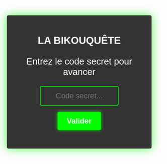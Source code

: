 <html lang="fr"> 
<head>
    <meta charset="UTF-8">
    <meta name="viewport" content="width=device-width, initial-scale=1.0">
    <style>
        body {
            background-image: url('https://raw.githubusercontent.com/bikoulove/La-Bikouquete/refs/heads/main/maxresdefault.jpg');
            background-size: cover;
            background-position: center;
            background-attachment: fixed;
            margin: 0;
            padding: 0;
            height: 100vh;
            font-family: 'CustomFont', sans-serif;
            color: white;
            display: flex;
            justify-content: center;
            align-items: center;
            overflow: hidden;
            position: relative;
        }
        @keyframes heartbeat {
            0% { transform: scale(1); }
            30% { transform: scale(1.02); }
            50% { transform: scale(1); }
            70% { transform: scale(1.02); }
            100% { transform: scale(1); }
                    }
        @font-face {
    font-family: 'CustomFont';
    src: url('.woff2') format('woff2'),
         url('.woff') format('woff');
    font-weight: normal;
    font-style: normal;
}
        .background-image {
            position: fixed;
            top: 0;
            left: 0;
            width: 100%;
            height: 100%;
            background-image: inherit;
            background-size: cover;
            background-position: center;
            animation: heartbeat 2s infinite;
        }
        .background-container {
            position: fixed;
            top: 0;
            left: 0;
            width: 100%;
            height: 100%;
            background-image: inherit;
            background-size: cover;
            background-position: center;
            animation: heartbeat 2s infinite;
        }
        .main-container {
            background-color: rgba(0, 0, 0, 0.8);
            padding: 30px;
            border-radius: 5px;
            text-align: center;
            width: 400px;
            box-shadow: 0 0 30px rgba(0, 255, 0, 0.7);
            animation: heartbeat 4s infinite;
        }
        .main-container p {
            font-size: 1.8rem;
        }
        input {
            padding: 15px;
            border: 2px solid #00FF00;
            border-radius: 5px;
            background-color: transparent;
            color: white;
            font-size: 1.5rem;
            margin-bottom: 20px;
            width: 250px;
            text-align: center;
        }
        button {
            background-color: #00FF00;
            padding: 15px 30px;
            font-size: 1.5rem;
            border: none;
            border-radius: 5px;
            cursor: pointer;
            transition: 0.3s;
            color: white;
            font-weight: bold;
            box-shadow: 0 0 10px rgba(0, 255, 0, 0.8);
        }
        button:hover {
            transform: scale(0.75);
            background-color: #00cc00;
            box-shadow: 0 0 30px rgba(0, 255, 0, 1);
        }
        /* Masquer complètement l'audio */
        .hidden-audio {
            display: none;
        }
    </style>
</head>
<body>
    <div class="background-container"></div>
    <div class="main-container">
        <p style="font-size: 2rem; font-weight: bold;">LA BIKOUQUÊTE</p>
        <p>Entrez le code secret pour avancer</p>
        <input type="text" id="codeInput" placeholder="Code secret...">
        <br>
        <button onclick="checkCode()">Valider</button>
        <p id="result"></p>
    </div>
    <!-- Audio caché -->
    <audio id="heartbeatSound" class="hidden-audio" loop>
        <source src="URL_DU_SON_AJOUTER" type="audio/mpeg">
    </audio>
    <script>
        function checkCode() {
            const code = document.getElementById('codeInput').value;
            const correctCode = "Bikou123";
            if (code === correctCode) {
                window.location.href = "page2.html";
            } else {
                document.getElementById('result').innerText = "Code incorrect, réessayez.";
            }
        }
    </script>
</body>
</html>
